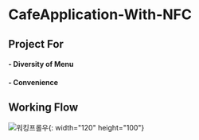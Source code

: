 # CafeApplication-With-NFC

## Project For
#### - Diversity of Menu
#### - Convenience

## Working Flow
![워킹프롤우](https://user-images.githubusercontent.com/56214404/134170908-75fc5357-e01e-45e1-8fd1-05b084a2ff9f.JPG){: width="120" height="100"}
